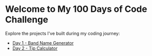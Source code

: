 <html lang="en">
<head>
    <meta charset="UTF-8">
    <meta name="viewport" content="width=device-width, initial-scale=1.0">
</head>
<body>
    <h1>Welcome to My 100 Days of Code Challenge</h1>
    <p>Explore the projects I've built during my coding journey:</p>
    <ul>
        <li><a href="https://amartyachowdhury.github.io/100-Days-of-Code/Day%201%20-%20Band%20Name%20Generator/">Day 1 - Band Name Generator</a></li>
        <li><a href="https://amartyachowdhury.github.io/100-Days-of-Code/Day%202%20-%20Tip%20Calculator/">Day 2 - Tip Calculator
    </ul>
</body>
</html>
